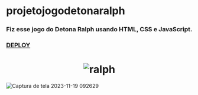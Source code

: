 # projetojogodetonaralph
### Fiz esse jogo do Detona Ralph usando HTML, CSS e JavaScript.
### <a href="https://ralphgame.netlify.app/" target="_blank">DEPLOY</a>
# <div align="center">![ralph](https://github.com/EliaxZen/projetojogodetonaralph/assets/132005740/37135109-35bd-473e-949c-1e4b932a1987)</div>


![Captura de tela 2023-11-19 092629](https://github.com/EliaxZen/projetojogodetonaralph/assets/132005740/c3a2e0aa-a8ce-405b-bb8b-14d9eb6c46d4)
